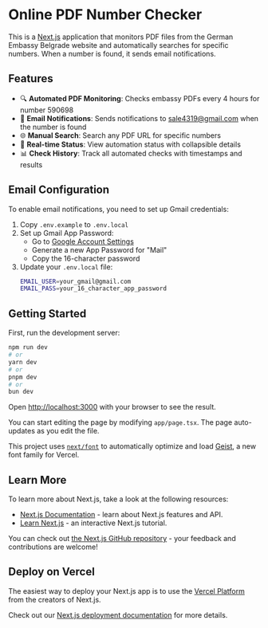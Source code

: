 # Online PDF Number Checker

This is a [Next.js](https://nextjs.org) application that monitors PDF files from the German Embassy Belgrade website and automatically searches for specific numbers. When a number is found, it sends email notifications.

## Features

- 🔍 **Automated PDF Monitoring**: Checks embassy PDFs every 4 hours for number 590698
- 📧 **Email Notifications**: Sends notifications to sale4319@gmail.com when the number is found
- 🌐 **Manual Search**: Search any PDF URL for specific numbers
- 📱 **Real-time Status**: View automation status with collapsible details
- 📊 **Check History**: Track all automated checks with timestamps and results

## Email Configuration

To enable email notifications, you need to set up Gmail credentials:

1. Copy `.env.example` to `.env.local`
2. Set up Gmail App Password:
   - Go to [Google Account Settings](https://myaccount.google.com/apppasswords)
   - Generate a new App Password for "Mail"
   - Copy the 16-character password
3. Update your `.env.local` file:
   ```bash
   EMAIL_USER=your_gmail@gmail.com
   EMAIL_PASS=your_16_character_app_password
   ```

## Getting Started

First, run the development server:

```bash
npm run dev
# or
yarn dev
# or
pnpm dev
# or
bun dev
```

Open [http://localhost:3000](http://localhost:3000) with your browser to see the result.

You can start editing the page by modifying `app/page.tsx`. The page auto-updates as you edit the file.

This project uses [`next/font`](https://nextjs.org/docs/app/building-your-application/optimizing/fonts) to automatically optimize and load [Geist](https://vercel.com/font), a new font family for Vercel.

## Learn More

To learn more about Next.js, take a look at the following resources:

- [Next.js Documentation](https://nextjs.org/docs) - learn about Next.js features and API.
- [Learn Next.js](https://nextjs.org/learn) - an interactive Next.js tutorial.

You can check out [the Next.js GitHub repository](https://github.com/vercel/next.js) - your feedback and contributions are welcome!

## Deploy on Vercel

The easiest way to deploy your Next.js app is to use the [Vercel Platform](https://vercel.com/new?utm_medium=default-template&filter=next.js&utm_source=create-next-app&utm_campaign=create-next-app-readme) from the creators of Next.js.

Check out our [Next.js deployment documentation](https://nextjs.org/docs/app/building-your-application/deploying) for more details.
